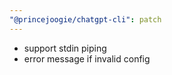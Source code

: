 ```yaml
---
"@princejoogie/chatgpt-cli": patch
---
```


- support stdin piping
- error message if invalid config
